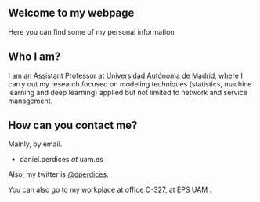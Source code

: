 ## Welcome to my webpage

Here you can find some of my personal information

## Who I am?

I am an Assistant Professor at [Universidad Autónoma de Madrid](https://www.uam.es/), where I carry out my research focused on modeling techniques (statistics, machine learning and deep learning) applied but not limited to network and service management.

## How can you contact me?

Mainly, by email. 

- daniel.perdices *at* uam.es 
 
Also, my twitter is [@dperdices](https://twitter.com/dperdices).

You can also go to my workplace at office C-327, at [EPS UAM](http://www.hpcn-uam.es/get-here/) .
